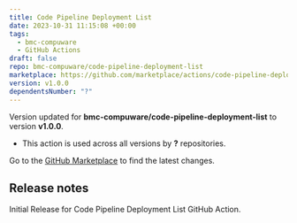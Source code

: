 ```yaml
---
title: Code Pipeline Deployment List
date: 2023-10-31 11:15:08 +00:00
tags:
  - bmc-compuware
  - GitHub Actions
draft: false
repo: bmc-compuware/code-pipeline-deployment-list
marketplace: https://github.com/marketplace/actions/code-pipeline-deployment-list
version: v1.0.0
dependentsNumber: "?"
---
```



Version updated for **bmc-compuware/code-pipeline-deployment-list** to version **v1.0.0**.
- This action is used across all versions by **?** repositories.

Go to the [GitHub Marketplace](https://github.com/marketplace/actions/code-pipeline-deployment-list) to find the latest changes.

## Release notes

Initial Release for Code Pipeline Deployment List GitHub Action.
